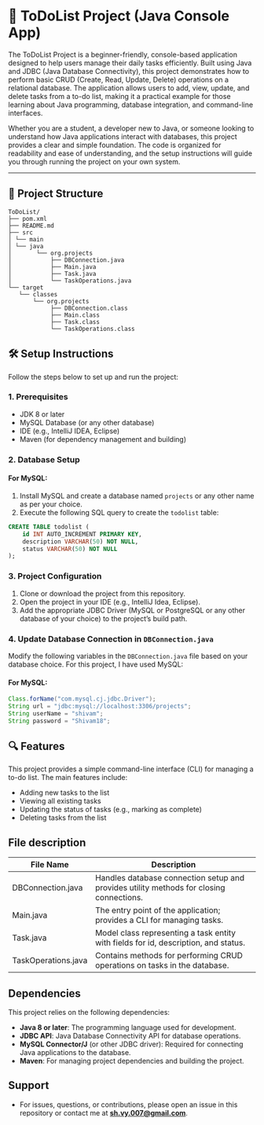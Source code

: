 # 📝 ToDoList Project (Java Console App)

The ToDoList Project is a beginner-friendly, console-based application designed to help users manage their daily tasks efficiently. Built using Java and JDBC (Java Database Connectivity), this project demonstrates how to perform basic CRUD (Create, Read, Update, Delete) operations on a relational database. The application allows users to add, view, update, and delete tasks from a to-do list, making it a practical example for those learning about Java programming, database integration, and command-line interfaces.

Whether you are a student, a developer new to Java, or someone looking to understand how Java applications interact with databases, this project provides a clear and simple foundation. The code is organized for readability and ease of understanding, and the setup instructions will guide you through running the project on your own system.

---

## 📂 Project Structure
```
ToDoList/
├── pom.xml
├── README.md
├── src
│ └── main
│ └── java
│       └── org.projects
│           ├── DBConnection.java
│           ├── Main.java
│           ├── Task.java
│           └── TaskOperations.java
└── target
   └── classes
       └── org.projects
            ├── DBConnection.class
            ├── Main.class
            ├── Task.class
            └── TaskOperations.class
```

## 🛠️ Setup Instructions

Follow the steps below to set up and run the project:

### 1. Prerequisites
- JDK 8 or later
- MySQL Database (or any other database)
- IDE (e.g., IntelliJ IDEA, Eclipse)
- Maven (for dependency management and building)

### 2. Database Setup
#### For MySQL:

1. Install MySQL and create a database named `projects` or any other name as per your choice.
2. Execute the following SQL query to create the `todolist` table:

```sql
CREATE TABLE todolist (
    id INT AUTO_INCREMENT PRIMARY KEY,
    description VARCHAR(50) NOT NULL,
    status VARCHAR(50) NOT NULL
);
```
### 3. Project Configuration

1. Clone or download the project from this repository.
2. Open the project in your IDE (e.g., IntelliJ Idea, Eclipse).
3. Add the appropriate JDBC Driver (MySQL or PostgreSQL or any other database of your choice) to the project’s build path.

### 4. Update Database Connection in `DBConnection.java`

Modify the following variables in the `DBConnection.java` file based on your database choice. For this project, I have used MySQL:

#### For MySQL:

```java
Class.forName("com.mysql.cj.jdbc.Driver");
String url = "jdbc:mysql://localhost:3306/projects";
String userName = "shivam";
String password = "Shivam18";
```

## 🔍 Features
This project provides a simple command-line interface (CLI) for managing a to-do list. The main features include:
- Adding new tasks to the list
- Viewing all existing tasks
- Updating the status of tasks (e.g., marking as complete)
- Deleting tasks from the list

## File description

| File Name           | Description                                                                 |
|---------------------|-----------------------------------------------------------------------------|
| DBConnection.java   | Handles database connection setup and provides utility methods for closing connections. |
| Main.java           | The entry point of the application; provides a CLI for managing tasks.      |
| Task.java           | Model class representing a task entity with fields for id, description, and status. |
| TaskOperations.java | Contains methods for performing CRUD operations on tasks in the database.   |

## Dependencies
This project relies on the following dependencies:
- **Java 8 or later**: The programming language used for development.
- **JDBC API**: Java Database Connectivity API for database operations.
- **MySQL Connector/J** (or other JDBC driver): Required for connecting Java applications to the database.
- **Maven**: For managing project dependencies and building the project.

## Support
- For issues, questions, or contributions, please open an issue in this repository or contact me at **sh.vy.007@gmail.com**.
